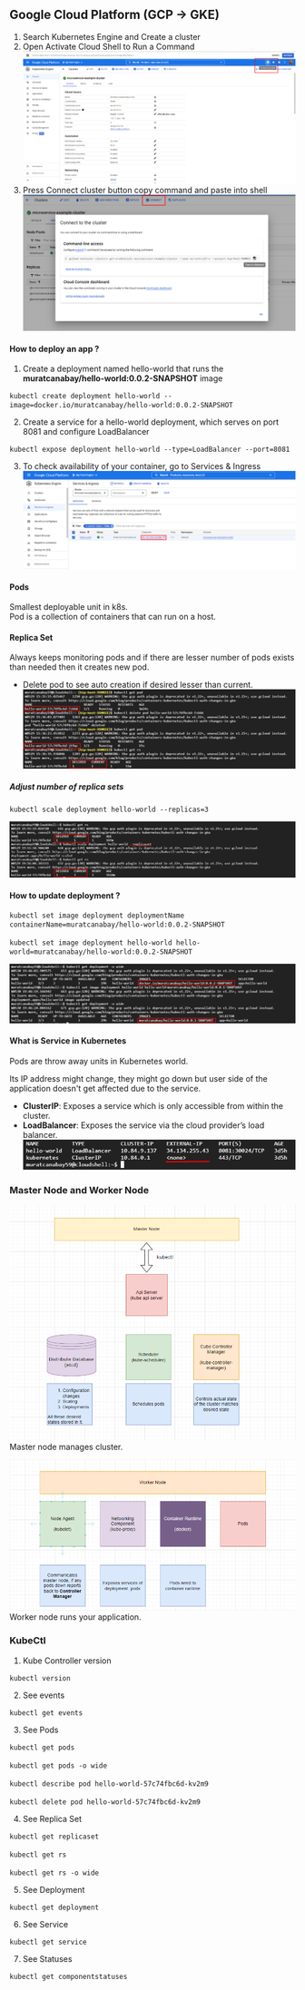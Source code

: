 ## Google Cloud Platform (GCP -> GKE)

1. Search Kubernetes Engine and Create a cluster
2. Open Activate Cloud Shell to Run a Command
![Cloud Shell](statics/g-cloud/activate-shell.png)
3. Press Connect cluster button copy command and paste into shell
![Connect Cluster](statics/g-cloud/connect-cluster.png)

#### How to deploy an app ?

1. Create a deployment named hello-world that runs the **muratcanabay/hello-world:0.0.2-SNAPSHOT** image
```
kubectl create deployment hello-world --image=docker.io/muratcanabay/hello-world:0.0.2-SNAPSHOT
```

2. Create a service for a hello-world deployment, which serves on port 8081 and configure LoadBalancer
```
kubectl expose deployment hello-world --type=LoadBalancer --port=8081
```

3. To check availability of your container, go to Services & Ingress 
![Services&Ingress](statics/g-cloud/services-ingress.png)

#### Pods
Smallest deployable unit in k8s. <br>
Pod is a collection of containers that can run on a host.

#### Replica Set
Always keeps monitoring pods and if there are lesser number of pods exists than needed then it creates new pod.
* Delete pod to see auto creation if desired lesser than current. 
![Replicaset](statics/g-cloud/replicaset.png)

##### Adjust number of replica sets

```
kubectl scale deployment hello-world --replicas=3
```
![Replicaset](statics/g-cloud/scale-replicaset.png)

#### How to update deployment ?
```
kubectl set image deployment deploymentName containerName=muratcanabay/hello-world:0.0.2-SNAPSHOT

kubectl set image deployment hello-world hello-world=muratcanabay/hello-world:0.0.2-SNAPSHOT
```

![ChangeDeployment](statics/g-cloud/change-deployment.png)

#### What is Service in Kubernetes

Pods are throw away units in Kubernetes world.<p>
Its IP address might change, they might go down but user side of the application doesn't get affected due to the service.

* **ClusterIP**: Exposes a service which is only accessible from within the cluster.
* **LoadBalancer**: Exposes the service via the cloud provider’s load balancer.
![Service](statics/g-cloud/services.png)

### Master Node and Worker Node

![Master Node](statics/g-cloud/master-node.png)
Master node manages cluster.

![Worker Node](statics/g-cloud/worker-node.png)
Worker node runs your application.

### KubeCtl

1. Kube Controller version
```
kubectl version
```

2. See events
```
kubectl get events
```

3. See Pods
```
kubectl get pods

kubectl get pods -o wide

kubectl describe pod hello-world-57c74fbc6d-kv2m9

kubectl delete pod hello-world-57c74fbc6d-kv2m9
```

4. See Replica Set
```
kubectl get replicaset

kubectl get rs

kubectl get rs -o wide
```

5. See Deployment
```
kubectl get deployment
```

6. See Service
```
kubectl get service
```

7. See Statuses
```
kubectl get componentstatuses
```